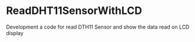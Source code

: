 # ReadDHT11SensorWithLCD
Development a code for read DTH11 Sensor and show the data read on LCD display
